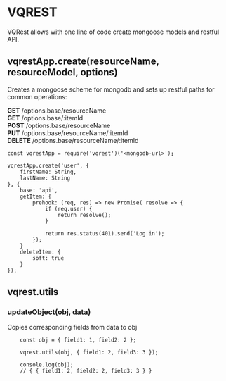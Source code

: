 # VQREST

VQRest allows with one line of code create mongoose models and restful API.


## vqrestApp.create(resourceName, resourceModel, options)

Creates a mongoose scheme for mongodb and sets up restful paths for common operations:

**GET** /options.base/resourceName<br>
**GET** /options.base/:itemId<br>
**POST** /options.base/resourceName<br>
**PUT** /options.base/resourceName/:itemId<br>
**DELETE** /options.base/resourceName/:itemId

```
const vqrestApp = require('vqrest')('<mongodb-url>');

vqrestApp.create('user', {
    firstName: String,
    lastName: String
}, {
    base: 'api',
    getItem: {
        prehook: (req, res) => new Promise( resolve => {
            if (req.user) {
                return resolve();
            }

            return res.status(401).send('Log in');
        });
    }
    deleteItem: {
        soft: true
    }
});
```

## vqrest.utils

### updateObject(obj, data)
Copies corresponding fields from data to obj

```
    const obj = { field1: 1, field2: 2 };

    vqrest.utils(obj, { field1: 2, field3: 3 });

    console.log(obj);
    // { { field1: 2, field2: 2, field3: 3 } }
```
